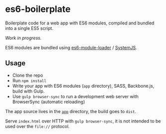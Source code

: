 # es6-boilerplate

Boilerplate code for a web app with ES6 modules, compiled and bundled into a single ES5 script.

*Work in progress.*

ES6 modules are bundled using [es6-module-loader] / [SystemJS].

[es6-module-loader]: https://github.com/ModuleLoader/es6-module-loader
[SystemJS]: https://github.com/systemjs/systemjs


## Usage

- Clone the repo
- Run `npm install`
- Write your app with ES6 modules (`app` directory), SASS, Backbone.js, build with Gulp.
- Use `gulp browser-sync` to run a development web server with BrowserSync (automatic reloading)

The app source lives in the [`app`](https://github.com/j13z/es6-boilerplate/tree/master/app) directory, the build goes to `dist`.

Serve `index.html` over HTTP with `gulp browser-sync`, it is not intended to be used over the `file://` protocol.
